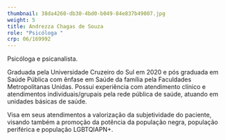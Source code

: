 ```yaml
---
thumbnail: 38da4260-db30-4bd0-b049-84e837b49007.jpg
weight: 5
title: Andrezza Chagas de Souza
role: "Psicóloga "
crp: 06/169992
---
```

Psicóloga e psicanalista.

Graduada pela Universidade Cruzeiro do Sul em 2020 e pós graduada em Saúde Pública com ênfase em Saúde da família pela Faculdades Metropolitanas Unidas. Possui experiência com atendimento clínico  e atendimentos individuais/grupais pela rede pública de saúde, atuando em unidades básicas de saúde.

Visa em seus atendimentos a valorização da subjetividade do paciente, visando também a promoção da potência da população negra, população periférica e população LGBTQIAPN+.
